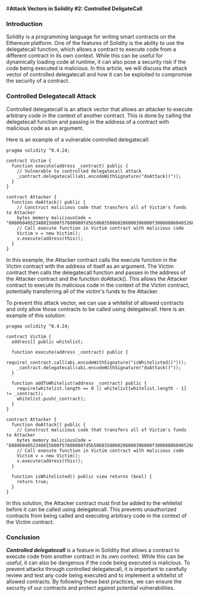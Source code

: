 #**Attack Vectors in Solidity #2: Controlled DeligateCall**

### **Introduction**

Solidity is a programming language for writing smart contracts on the Ethereum platform. One of the features of Solidity is the ability to use the delegatecall function, which allows a contract to execute code from a different contract in its own context. While this can be useful for dynamically loading code at runtime, it can also pose a security risk if the code being executed is malicious. In this article, we will discuss the attack vector of controlled delegatecall and how it can be exploited to compromise the security of a contract.

### Controlled Delegatecall Attack

Controlled delegatecall is an attack vector that allows an attacker to execute arbitrary code in the context of another contract. This is done by calling the delegatecall function and passing in the address of a contract with malicious code as an argument.

Here is an example of a vulnerable controlled delegatecall:

```solidity
pragma solidity ^0.4.24;

contract Victim {
  function execute(address _contract) public {
    // Vulnerable to controlled delegatecall attack
    _contract.delegatecall(abi.encodeWithSignature("doAttack()"));
  }
}

contract Attacker {
  function doAttack() public {
    // Construct malicious code that transfers all of Victim's funds to Attacker
    bytes memory maliciousCode = "6080604052348015600f57600080fd5b5060358060206000396000f3006080604052600080fd00a165627a7a7230582089f4040e20d9813d1c3b3e2173dd24f744ee9d2d2c1d33ca10f59c4d8e4e4c380029";
    // Call execute function in Victim contract with malicious code
    Victim v = new Victim();
    v.execute(address(this));
  }
}
```

In this example, the Attacker contract calls the execute function in the Victim contract with the address of itself as an argument. The Victim contract then calls the delegatecall function and passes in the address of the Attacker contract and the function doAttack(). This allows the Attacker contract to execute its malicious code in the context of the Victim contract, potentially transferring all of the victim's funds to the Attacker.

To prevent this attack vector, we can use a whitelist of allowed contracts and only allow those contracts to be called using delegatecall. Here is an example of this solution:

```solidity
pragma solidity ^0.4.24;

contract Victim {
  address[] public whitelist;

  function execute(address _contract) public {
    require(_contract.call(abi.encodeWithSignature("isWhitelisted()")));
    _contract.delegatecall(abi.encodeWithSignature("doAttack()"));
  }

  function addToWhitelist(address _contract) public {
    require(whitelist.length == 0 || whitelist[whitelist.length - 1] != _contract);
    whitelist.push(_contract);
  }
}

contract Attacker {
  function doAttack() public {
    // Construct malicious code that transfers all of Victim's funds to Attacker
    bytes memory maliciousCode = "6080604052348015600f57600080fd5b5060358060206000396000f3006080604052600080fd00a165627a7a7230582089f4040e20d9813d1c3b3e2173dd24f744ee9d2d2c1d33ca10f59c4d8e4e4c380029";
    // Call execute function in Victim contract with malicious code
    Victim v = new Victim();
    v.execute(address(this));
  }

  function isWhitelisted() public view returns (bool) {
    return true;
  }
}
```

In this solution, the Attacker contract must first be added to the whitelist before it can be called using delegatecall. This prevents unauthorized contracts from being called and executing arbitrary code in the context of the Victim contract.

### Conclusion

***Controlled delegatecall*** is a feature in Solidity that allows a contract to execute code from another contract in its own context. While this can be useful, it can also be dangerous if the code being executed is malicious. To prevent attacks through controlled delegatecall, it is important to carefully review and test any code being executed and to implement a whitelist of allowed contracts. By following these best practices, we can ensure the security of our contracts and protect against potential vulnerabilities.

